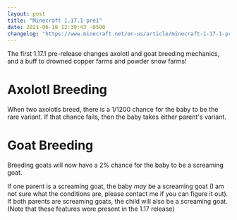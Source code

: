 ```yaml
---
layout: post
title: "Minecraft 1.17.1-pre1"
date: 2021-06-18 12:39:43 -0500
changelog: "https://www.minecraft.net/en-us/article/minecraft-1-17-1-pre-release-1"
---
```


The first 1.17.1 pre-release changes axolotl and goat breeding mechanics, and a buff to drowned copper farms and powder snow farms!

# Axolotl Breeding

When two axolotls breed, there is a 1/1200 chance for the baby to be the rare variant. If that chance fails, then the baby takes either parent's variant.

# Goat Breeding

Breeding goats will now have a 2% chance for the baby to be a screaming goat.

If one parent is a screaming goat, the baby *may* be a screaming goat (I am not sure what the conditions are, please contact me if you can figure it out). If both parents are screaming goats, the child will also be a screaming goat. (Note that these features were present in the 1.17 release)

